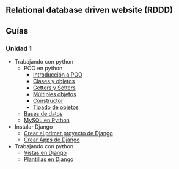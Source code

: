 ## Relational database driven website (RDDD)

## Guías

### Unidad 1
* Trabajando con python 
  * POO en python
    * [Introducción a POO](guias/poo-python/introduccion-poo.md)
    * [Clases y objetos](guias/poo-python/clases-objetos.md)
    * [Getters y Setters](guias/poo-python/getters-setters.md)
    * [Múltiples objetos](guias/poo-python/multiples-objetos.md)
    * [Constructor](guias/poo-python/constructor.md)
    * [Tipado de objetos](guias/poo-python/tipado-objetos.md)
  * [Bases de datos](guias/bases-de-datos.md)
  * [MySQL en Python](guias/mysql-python.md)
* Instalar Django 
  * [Crear el primer proyecto de Django](guias/primer-proyecto-Django.md)
  * [Crear Apps de Django](guias/apps-Django.md)
* Trabajando con python 
  * [Vistas en Django](guias/vistas-Django.md)
  * [Plantillas en Django](guias/plantillas-Django.md)